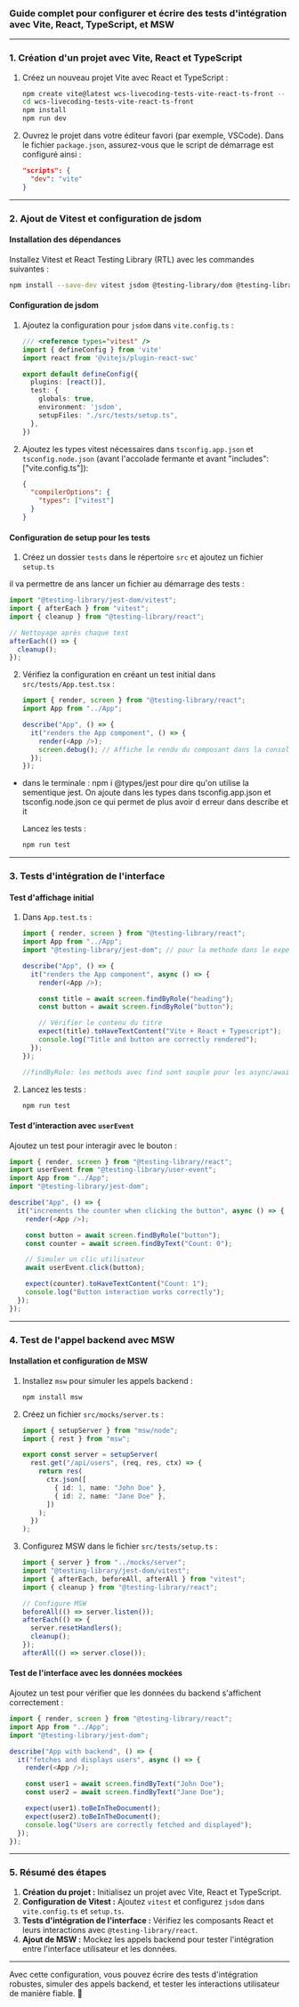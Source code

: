 ### Guide complet pour configurer et écrire des tests d'intégration avec Vite, React, TypeScript, et MSW

---

### **1. Création d'un projet avec Vite, React et TypeScript**
1. Créez un nouveau projet Vite avec React et TypeScript :

   ```bash
   npm create vite@latest wcs-livecoding-tests-vite-react-ts-front -- --template react-ts
   cd wcs-livecoding-tests-vite-react-ts-front
   npm install
   npm run dev
   ```

2. Ouvrez le projet dans votre éditeur favori (par exemple, VSCode). Dans le fichier `package.json`, assurez-vous que le script de démarrage est configuré ainsi :
   ```json
   "scripts": {
     "dev": "vite"
   }
   ```

---

### **2. Ajout de Vitest et configuration de jsdom**
#### **Installation des dépendances**
Installez Vitest et React Testing Library (RTL) avec les commandes suivantes :

```bash
npm install --save-dev vitest jsdom @testing-library/dom @testing-library/react @testing-library/jest-dom @testing-library/user-event @types/react @types/react-dom
```

#### **Configuration de jsdom**
1. Ajoutez la configuration pour `jsdom` dans `vite.config.ts` :
   ```typescript
   /// <reference types="vitest" />
   import { defineConfig } from 'vite'
   import react from '@vitejs/plugin-react-swc'

   export default defineConfig({
     plugins: [react()],
     test: {
       globals: true,
       environment: 'jsdom',
       setupFiles: "./src/tests/setup.ts",
     },
   })
   ```

2. Ajoutez les types vitest nécessaires dans
 `tsconfig.app.json` et `tsconfig.node.json` (avant l'accolade fermante et avant "includes":["vite.config.ts"]):

   ```json
   {
     "compilerOptions": {
       "types": ["vitest"]
     }
   }
   ```

#### **Configuration de setup pour les tests**
1. Créez un dossier `tests` dans le répertoire `src` et ajoutez un fichier `setup.ts` 

il va permettre de ans lancer un fichier au démarrage des tests :

   ```typescript
   import "@testing-library/jest-dom/vitest";
   import { afterEach } from "vitest";
   import { cleanup } from "@testing-library/react";

   // Nettoyage après chaque test
   afterEach(() => {
     cleanup();
   });
   ```

2. Vérifiez la configuration en créant un test initial dans `src/tests/App.test.tsx` :
   ```typescript
   import { render, screen } from "@testing-library/react";
   import App from "../App";

   describe("App", () => {
     it("renders the App component", () => {
       render(<App />);
       screen.debug(); // Affiche le rendu du composant dans la console
     });
   });
   ```
- dans le terminale :
 npm i @types/jest pour dire qu'on utilise la sementique jest. On ajoute dans les types dans tsconfig.app.json et tsconfig.node.json
 ce qui permet de plus avoir d erreur dans describe et it

   Lancez les tests :
   ```bash
   npm run test
   ```

---

### **3. Tests d'intégration de l'interface**
#### **Test d'affichage initial**
1. Dans `App.test.ts` :
   ```typescript
   import { render, screen } from "@testing-library/react";
   import App from "../App";
   import "@testing-library/jest-dom"; // pour la methode dans le expect

   describe("App", () => {
     it("renders the App component", async () => {
       render(<App />);

       const title = await screen.findByRole("heading");
       const button = await screen.findByRole("button");

       // Vérifier le contenu du titre
       expect(title).toHaveTextContent("Vite + React + Typescript");
       console.log("Title and button are correctly rendered");
     });
   });

   //findByRole: les methods avec find sont souple pour les async/await il a une zone de tolérance pour la réception, si le rendu met un peu de temps il attend pour voir si ça apparait, les autres sont plus strict, plus contraignant

   ```

2. Lancez les tests :
   ```bash
   npm run test
   ```

#### **Test d'interaction avec `userEvent`**
Ajoutez un test pour interagir avec le bouton :

```typescript
import { render, screen } from "@testing-library/react";
import userEvent from "@testing-library/user-event";
import App from "../App";
import "@testing-library/jest-dom";

describe("App", () => {
  it("increments the counter when clicking the button", async () => {
    render(<App />);

    const button = await screen.findByRole("button");
    const counter = await screen.findByText("Count: 0");

    // Simuler un clic utilisateur
    await userEvent.click(button);

    expect(counter).toHaveTextContent("Count: 1");
    console.log("Button interaction works correctly");
  });
});
```

---

### **4. Test de l'appel backend avec MSW**
#### **Installation et configuration de MSW**
1. Installez `msw` pour simuler les appels backend :
   ```bash
   npm install msw
   ```

2. Créez un fichier `src/mocks/server.ts` :
   ```typescript
   import { setupServer } from "msw/node";
   import { rest } from "msw";

   export const server = setupServer(
     rest.get("/api/users", (req, res, ctx) => {
       return res(
         ctx.json([
           { id: 1, name: "John Doe" },
           { id: 2, name: "Jane Doe" },
         ])
       );
     })
   );
   ```

3. Configurez MSW dans le fichier `src/tests/setup.ts` :
   ```typescript
   import { server } from "../mocks/server";
   import "@testing-library/jest-dom/vitest";
   import { afterEach, beforeAll, afterAll } from "vitest";
   import { cleanup } from "@testing-library/react";

   // Configure MSW
   beforeAll(() => server.listen());
   afterEach(() => {
     server.resetHandlers();
     cleanup();
   });
   afterAll(() => server.close());
   ```

#### **Test de l'interface avec les données mockées**
Ajoutez un test pour vérifier que les données du backend s'affichent correctement :

```typescript
import { render, screen } from "@testing-library/react";
import App from "../App";
import "@testing-library/jest-dom";

describe("App with backend", () => {
  it("fetches and displays users", async () => {
    render(<App />);

    const user1 = await screen.findByText("John Doe");
    const user2 = await screen.findByText("Jane Doe");

    expect(user1).toBeInTheDocument();
    expect(user2).toBeInTheDocument();
    console.log("Users are correctly fetched and displayed");
  });
});
```

---

### **5. Résumé des étapes**
1. **Création du projet :** Initialisez un projet avec Vite, React et TypeScript.
2. **Configuration de Vitest :** Ajoutez `vitest` et configurez `jsdom` dans `vite.config.ts` et `setup.ts`.
3. **Tests d'intégration de l'interface :** Vérifiez les composants React et leurs interactions avec `@testing-library/react`.
4. **Ajout de MSW :** Mockez les appels backend pour tester l'intégration entre l'interface utilisateur et les données.

---

Avec cette configuration, vous pouvez écrire des tests d'intégration robustes, simuler des appels backend, et tester les interactions utilisateur de manière fiable. 🎉